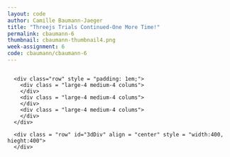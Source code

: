 ```yaml
---
layout: code
author: Camille Baumann-Jaeger
title: "Threejs Trials Continued-One More Time!"
permalink: cbaumann-6
thumbnail: cbaumann-thumbnail4.png
week-assignment: 6
code: cbaumann/cbaumann-6
---
```


<div class="grid-container" >
  <div class="large-12 columns" >

      <div class="row" style = "padding: 1em;">
        <div class = "large-4 medium-4 colums">
        </div>
        <div class = "large-4 medium-4 colums">
        </div>
        <div class = "large-4 medium-4 colums">
        </div>
      </div>

      <div class = "row" id="3dDiv" align = "center" style = "width:400, hieght:400">
      </div>
      
</div> <!-- end large colummn -->
</div><!-- end grid container-->


<script src="/../code/cbaumann/cbaumann-6.js"></script>
